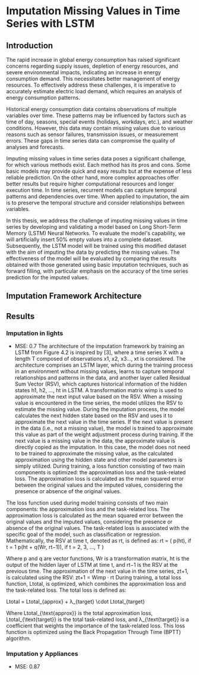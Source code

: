 # Imputation Missing Values in Time Series with LSTM

## Introduction 

The rapid increase in global energy consumption has raised significant concerns regarding supply issues, depletion of energy resources, and severe environmental impacts, indicating an increase in energy consumption demand. This necessitates better management of energy resources. To effectively address these challenges, it is imperative to accurately estimate electric load demand, which requires an analysis of energy consumption patterns.

Historical energy consumption data contains observations of multiple variables over time. These patterns may be influenced by factors such as time of day, seasons, special events (holidays, workdays, etc.), and weather conditions. However, this data may contain missing values due to various reasons such as sensor failures, transmission issues, or measurement errors. These gaps in time series data can compromise the quality of analyses and forecasts.

Imputing missing values in time series data poses a significant challenge, for which various methods exist. Each method has its pros and cons. Some basic models may provide quick and easy results but at the expense of less reliable prediction. On the other hand, more complex approaches offer better results but require higher computational resources and longer execution time. In time series, recurrent models can capture temporal patterns and dependencies over time. When applied to imputation, the aim is to preserve the temporal structure and consider relationships between variables.

In this thesis, we address the challenge of imputing missing values in time series by developing and validating a model based on Long Short-Term Memory (LSTM) Neural Networks. To evaluate the model's capability, we will artificially insert 50% empty values into a complete dataset. Subsequently, the LSTM model will be trained using this modified dataset with the aim of imputing the data by predicting the missing values. The effectiveness of the model will be evaluated by comparing the results obtained with those generated using basic imputation techniques, such as forward filling, with particular emphasis on the accuracy of the time series prediction for the imputed values.

## Imputation Framework Architecture

## Results 

### Imputation in lights
- MSE: 0.7
  The architecture of the imputation framework by training an LSTM from Figure 4.2 is inspired by [3], where a time series X with a length T composed of observations x1, x2, x3..., xt is considered. The architecture comprises an LSTM layer, which during the training process in an environment without missing values, learns to capture temporal relationships and patterns in the data, and another layer called Residual Sum Vector (RSV), which captures historical information of the hidden states h1, h2, ..., ht in LSTM. A transformation matrix wimp is used to approximate the next input value based on the RSV. When a missing value is encountered in the time series, the model utilizes the RSV to estimate the missing value. During the imputation process, the model calculates the next hidden state based on the RSV and uses it to approximate the next value in the time series. If the next value is present in the data (i.e., not a missing value), the model is trained to approximate this value as part of the weight adjustment process during training. If the next value is a missing value in the data, the approximate value is directly copied as the imputation. In this case, the model does not need to be trained to approximate the missing value, as the calculated approximation using the hidden state and other model parameters is simply utilized. During training, a loss function consisting of two main components is optimized: the approximation loss and the task-related loss. The approximation loss is calculated as the mean squared error between the original values and the imputed values, considering the presence or absence of the original values.

The loss function used during model training consists of two main components: the approximation loss and the task-related loss. The approximation loss is calculated as the mean squared error between the original values and the imputed values, considering the presence or absence of the original values. The task-related loss is associated with the specific goal of the model, such as classification or regression. Mathematically, the RSV at time t, denoted as rt, is defined as:
rt =
(
p(ht), if t = 1
p(ht + q(Wr, rt−1)), if t = 2, 3, ..., T
)

Where p and q are vector functions, Wr is a transformation matrix, ht is the output of the hidden layer of LSTM at time t, and rt−1 is the RSV at the previous time. The approximation of the next value in the time series, zt+1, is calculated using the RSV:
zt+1 = Wimp · rt
During training, a total loss function, Ltotal, is optimized, which combines the approximation loss and the task-related loss. The total loss is defined as:

Ltotal = Ltotal_{approx} + λ_{target} \cdot Ltotal_{target}

 
Where Ltotal_{\text{approx}} is the total approximation loss, Ltotal_{\text{target}} is the total task-related loss, and λ_{\text{target}} is a coefficient that weights the importance of the task-related loss. This loss function is optimized using the Back Propagation Through Time (BPTT) algorithm.
### Imputation y Appliances
- MSE: 0.87
